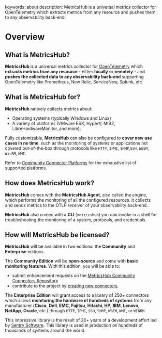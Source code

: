 keywords: about
description: MetricsHub is a universal metrics collector for OpenTelemetry which extracts metrics from any resource and pushes them to any observability back-end.

# Overview

<!-- MACRO{toc|fromDepth=1|toDepth=2|id=toc} -->

## What is **MetricsHub**?

**MetricsHub** is a universal metrics collector for [OpenTelemetry](https://opentelemetry.io/docs) which **extracts metrics from any resource** - either **locally** or **remotely** - and **pushes the collected data to any observability back-end** supporting OpenTelemetry like Prometheus, New Relic, ServiceNow, Splunk, etc.

## What is **MetricsHub** for?

**MetricsHub** natively collects metrics about:

* Operating systems (typically Windows and Linux)
* A variety of platforms (VMware ESX, HyperV, MIB2, LibreHardwareMonitor, and more).

Fully customizable, **MetricsHub**  can also be configured to **cover new use cases in no time**, such as the monitoring of systems or applications not covered out-of-the-box through protocols like `HTTP`, `IPMI`, `SNMP`,`SSH`, `WBEM`, `WinRM`, `WMI`.

Refer to [Community Connector Platforms](../metricshub-connector-reference.html) for the exhaustive list of supported platforms.

## How does **MetricsHub** work?

**MetricsHub** comes with the **MetricsHub Agent**, also called the engine, which performs the monitoring of all the configured resources. It collects and sends metrics to the OTLP receiver of your observability back-end.

**MetricsHub** also comes with a **CLI** (`metricshub`) you can invoke in a shell for troubleshooting the monitoring of a system, protocols, and credentials.

## How will **MetricsHub** be licensed?

**MetricsHub** will be available in two editions: the **Community** and **Enterprise** editions.

The **Community Edition** will be **open-source** and come with **basic monitoring features**. With this edition, you will be able to:

* submit enhancement requests on the [MetricsHub Community Connectors Repository](https://github.com/sentrysoftware/metricshub-community-connectors)
* contribute to the project by [creating new connectors](./develop/index.html).

The **Enterprise Edition** will grant access to a library of 250+ connectors which allows **monitoring the hardware of hundreds of systems** from any manufacturer (**Cisco**, **Dell**, **EMC**, **Fujitsu**, **Hitachi**, **HP**, **IBM**, **Lenovo**, **NetApp**, **Oracle**, etc.) through `HTTP`, `IPMI`, `SSH`, `SNMP`, `WBEM`, `WMI`, or `WINRM`.

This impressive library is the result of 20+ years of a development effort led by [Sentry Software](https://sentrysoftware.com). This library is used in production on hundreds of thousands of systems around the world.